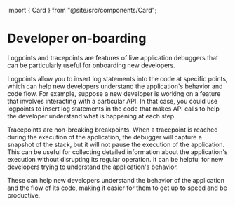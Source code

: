 import { Card } from "@site/src/components/Card";

# Developer on-boarding

Logpoints and tracepoints are features of live application debuggers that can be particularly useful for onboarding new developers.

Logpoints allow you to insert log statements into the code at specific points, which can help new developers understand the application's behavior and code flow. For example, suppose a new developer is working on a feature that involves interacting with a particular API. In that case, you could use logpoints to insert log statements in the code that makes API calls to help the developer understand what is happening at each step.

Tracepoints are non-breaking breakpoints. When a tracepoint is reached during the execution of the application, the debugger will capture a snapshot of the stack, but it will not pause the execution of the application. This can be useful for collecting detailed information about the application's execution without disrupting its regular operation. It can be helpful for new developers trying to understand the application's behavior.

These can help new developers understand the behavior of the application and the flow of its code, making it easier for them to get up to speed and be productive.



<div className="w-full cols-1">


<Card title="Logpoints" target="../sidekick-actions/logpoint" isNewWindow={false}>

</Card>
<Card title="Tracepoints" target="../sidekick-actions/tracepoint" isNewWindow={false}>

</Card>
</div>